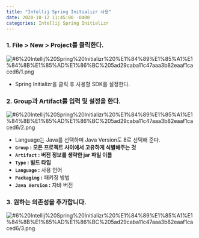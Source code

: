 ```yaml
---
title: "Intellij Spring Initializr 사용"
date: 2020-10-12 11:45:00 -0400
categories: Intellij Spring Initializr
---
```


### 1. File > New > Project를 클릭한다.

![#6%20Intellij%20Spring%20Initializr%20%E1%84%89%E1%85%A1%E1%84%8B%E1%85%AD%E1%86%BC%205ad29caba11c47aaa3b82eaaf1caced6/1.png](#6%20Intellij%20Spring%20Initializr%20%E1%84%89%E1%85%A1%E1%84%8B%E1%85%AD%E1%86%BC%205ad29caba11c47aaa3b82eaaf1caced6/1.png)

- Spring Initializr을 클릭 후 사용할 SDK를 설정한다.

### 2. Group과 Artifact를 입력 및 설정을 한다.

![#6%20Intellij%20Spring%20Initializr%20%E1%84%89%E1%85%A1%E1%84%8B%E1%85%AD%E1%86%BC%205ad29caba11c47aaa3b82eaaf1caced6/2.png](#6%20Intellij%20Spring%20Initializr%20%E1%84%89%E1%85%A1%E1%84%8B%E1%85%AD%E1%86%BC%205ad29caba11c47aaa3b82eaaf1caced6/2.png)

- Language는 Java를 선택하며 Java Version도 8로 선택해 준다.
- **`Group` : 모든 프로젝트 사이에서 고유하게 식별해주는 것**
- **`Artifact` : 버전 정보를 생략한 jar 파일 이름**
- **`Type` : 빌드 타입**
- **`Language` :** 사용 언어
- **`Packaging` :** 패키징 방법
- **`Java Version` :** 자바 버전

### 3. 원하는 의존성을 추가합니다.

![#6%20Intellij%20Spring%20Initializr%20%E1%84%89%E1%85%A1%E1%84%8B%E1%85%AD%E1%86%BC%205ad29caba11c47aaa3b82eaaf1caced6/3.png](#6%20Intellij%20Spring%20Initializr%20%E1%84%89%E1%85%A1%E1%84%8B%E1%85%AD%E1%86%BC%205ad29caba11c47aaa3b82eaaf1caced6/3.png)
